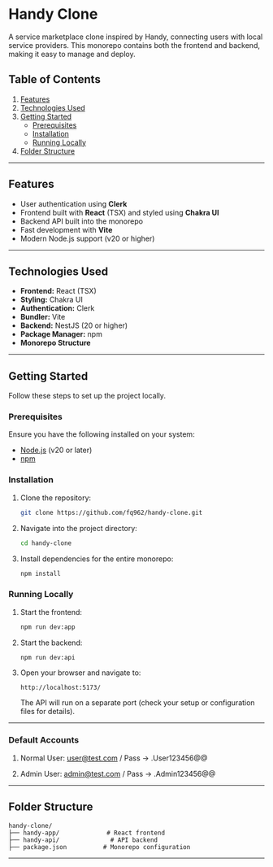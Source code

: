 # Handy Clone

A service marketplace clone inspired by Handy, connecting users with local service providers. This monorepo contains both the frontend and backend, making it easy to manage and deploy.

## Table of Contents

1. [Features](#features)
2. [Technologies Used](#technologies-used)
3. [Getting Started](#getting-started)
   - [Prerequisites](#prerequisites)
   - [Installation](#installation)
   - [Running Locally](#running-locally)
4. [Folder Structure](#folder-structure)

---

## Features

- User authentication using **Clerk**
- Frontend built with **React** (TSX) and styled using **Chakra UI**
- Backend API built into the monorepo
- Fast development with **Vite**
- Modern Node.js support (v20 or higher)

---

## Technologies Used

- **Frontend:** React (TSX)
- **Styling:** Chakra UI
- **Authentication:** Clerk
- **Bundler:** Vite
- **Backend:** NestJS (20 or higher)
- **Package Manager:** npm
- **Monorepo Structure**

---

## Getting Started

Follow these steps to set up the project locally.

### Prerequisites

Ensure you have the following installed on your system:

- [Node.js](https://nodejs.org/) (v20 or later)
- [npm](https://www.npmjs.com/)

### Installation

1. Clone the repository:

   ```bash
   git clone https://github.com/fq962/handy-clone.git
   ```

2. Navigate into the project directory:

   ```bash
   cd handy-clone
   ```

3. Install dependencies for the entire monorepo:
   ```bash
   npm install
   ```

### Running Locally

1. Start the frontend:

   ```bash
   npm run dev:app
   ```

2. Start the backend:

   ```bash
   npm run dev:api
   ```

3. Open your browser and navigate to:

   ```
   http://localhost:5173/
   ```

   The API will run on a separate port (check your setup or configuration files for details).

---

### Default Accounts

1. Normal User: user@test.com / Pass -> .User123456@@

2. Admin User: admin@test.com / Pass -> .Admin123456@@

---

## Folder Structure

```
handy-clone/
├── handy-app/             # React frontend
├── handy-api/              # API backend
├── package.json          # Monorepo configuration
```

---
